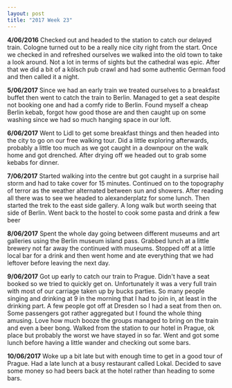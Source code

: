 ```yaml
---
layout: post
title: "2017 Week 23"
---
```


**4/06/2016** Checked out and headed to the station to catch our delayed train. Cologne turned out to be a really nice city right from the start. Once we checked in and refreshed ourselves we walked into the old town to take a look around. Not a lot in terms of sights but the cathedral was epic. After that we did a bit of a kölsch pub crawl and had some authentic German food and then called it a night.

**5/06/2017** Since we had an early train we treated ourselves to a breakfast buffet then went to catch the train to Berlin. Managed to get a seat despite not booking one and had a comfy ride to Berlin. Found myself a cheap Berlin kebab, forgot how good those are and then caught up on some washing since we had so much hanging space in our loft.

**6/06/2017** Went to Lidl to get some breakfast things and then headed into the city to go on our free walking tour. Did a little exploring afterwards, probably a little too much as we got caught in a downpour on the walk home and got drenched. After drying off we headed out to grab some kebabs for dinner. 

**7/06/2017** Started walking into the centre but got caught in a surprise hail storm and had to take cover for 15 minutes. Continued on to the topography of terror as the weather alternated between sun and showers. After reading all there was to see we headed to alexanderplatz for some lunch. Then started the trek to the east side gallery. A long walk but worth seeing that side of Berlin. Went back to the hostel to cook some pasta and drink a few beer

**8/06/2017** Spent the whole day going between different museums and art galleries using the Berlin museum island pass. Grabbed lunch at a little brewery not far away the continued with museums. Stopped off at a little local bar for a drink and then went home and ate everything that we had leftover before leaving the next day.

**9/06/2017** Got up early to catch our train to Prague. Didn't have a seat booked so we tried to quickly get on. Unfortunately it was a very full train with most of our carriage taken up by bucks parties. So many people singing and drinking at 9 in the morning that I had to join in, at least in the drinking part. A few people got off at Dresden so I had a seat from then on. Some passengers got rather aggregated but I found the whole thing amusing. Love how much booze the groups managed to bring on the train and even a beer bong. Walked from the station to our hotel in Prague, ok place but probably the worst we have stayed in so far. Went and got some lunch before having a little wander and checking out some bars. 

**10/06/2017** Woke up a bit late but with enough time to get in a good tour of Prague. Had a late lunch at a busy restaurant called Lokal. Decided to save some money so had beers back at the hotel rather than heading to some bars. 